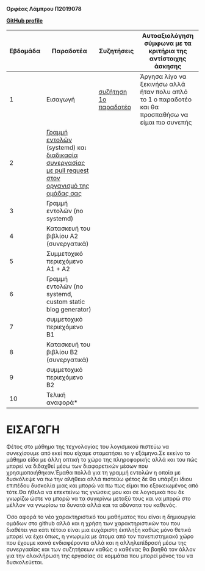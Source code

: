   <b> Ορφέας Λάμπρου
 Π2019078
 
[GitHub profile](https://github.com/Orfeaslambrou)</b>



| Εβδομάδα | Παραδοτέα | Συζητήσεις | Αυτοαξιολόγηση σύμφωνα με τα κριτήρια της αντίστοιχης άσκησης |
| --- | --- | --- | --- |
| 1 | Εισαγωγή |[συζήτηση 1ο παραδοτέο](https://github.com/courses-ionio/sw/discussions/1254) | Άργησα λίγο να ξεκινήσω αλλά ήταν πολυ απλό το 1 ο παραδοτέο και θα προσπαθήσω να είμαι πιο συνεπής|
| 2 | [Γραμμή εντολών](https://epidrome.github.io/teaching/cli) (systemd) και [διαδικασία συνεργασίας με pull request στον οργανισμό της ομάδας σας](https://epidrome.github.io/teaching/team) | | |
| 3 | Γραμμή εντολών (no systemd) | | |
| 4 | Κατασκευή του βιβλίου Α2 (συνεργατικά) | | |
| 5 | Συμμετοχικό περιεχόμενο A1 + A2 | | |
| 6 | Γραμμή εντολών (no systemd, custom static blog generator) | | |
| 7 | συμμετοχικό περιεχόμενο B1 | | |
| 8 | Κατασκευή του βιβλίου Β2 (συνεργατικά) | | |
| 9 | συμμετοχικό περιεχόμενο B2 | | |
| 10 | Τελική αναφορά* | | |


# ΕΙΣΑΓΩΓΗ

Φέτος στο μάθημα της τεχνολογίας του λογισμικού πιστεύω να συνεχίσουμε από εκεί που είχαμε σταματήσει το γ εξάμηνο.Σε εκείνο το μάθημα είδα με άλλη οπτική
το χώρο της πληροφορικής αλλά και του πώς μπορεί να διδαχθεί μέσω των διαφορετικών μέσων που χρησιμοποιήθηκαν.Έμαθα πολλά για τη γραμμή εντολών η οποία με δυσκόλεψε να πω την αλήθεια αλλά πιστεύω φέτος δε θα υπάρξει ίδιου επιπέδου δυσκολία μιας και μπορώ να πω πως είμαι πιο εξοικειωμένος από τότε.Θα ήθελα να επεκτείνω τις γνώσεις μου και σε λογισμικά που δε γνωρίζω ώστε να μπορώ να τα συγκρίνω μεταξύ τους και να μπορώ στο μέλλον να γνωρίσω τα δυνατά αλλά και τα αδύνατα του καθενός.

Όσο αφορά το νέο χαρακτηριστικό του μαθήματος που είναι η δημιουργία ομάδων στο github αλλά και η χρήση των χαρακτηριστικών του που διαθέτει για κάτι τέτοιο είναι μια ευχάριστη έκπληξη καθώς μόνο θετικά μπορεί να έχει όπως, η γνωριμία με άτομα από τον πανεπιστημιακό χώρο που έχουμε κοινά ενδιαφέροντα αλλά και η αλληλεπίδρασή μέσω της συνεργασίας και των συζητήσεων καθώς ο καθένας θα βοηθά τον άλλον για την ολοκλήρωση της εργασίας σε κομμάτια που μπορεί μόνος του να δυσκολεύεται.
